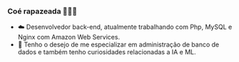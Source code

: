 ### Coé rapazeada 🤙🤙🤙

- ☁️ Desenvolvedor back-end, atualmente trabalhando com Php, MySQL e Nginx com Amazon Web Services.
- 🧠 Tenho o desejo de me especializar em administração de banco de dados e também tenho curiosidades relacionadas a IA e ML.

<!--
<div align="center">
  <a href="https://github.com/adrianosmateus">
  <img height="180em" src="https://github-readme-stats.vercel.app/api?username=adrianosmateus&show_icons=true&theme=dracula&include_all_commits=true&count_private=true"/>
  <img height="180em" src="https://github-readme-stats.vercel.app/api/top-langs/?username=adrianosmateus&layout=compact&langs_count=7&theme=dracula"/>
</div>-->

<!--
**adrianosmateus/adrianosmateus** is a ✨ _special_ ✨ repository because its `README.md` (this file) appears on your GitHub profile.

Here are some ideas to get you started:

- 🔭 I’m currently working on ...
- 🌱 I’m currently learning ...
- 👯 I’m looking to collaborate on ...
- 🤔 I’m looking for help with ...
- 💬 Ask me about ...
- 📫 How to reach me: ...
- 😄 Pronouns: ...
- ⚡ Fun fact: ...
-->
